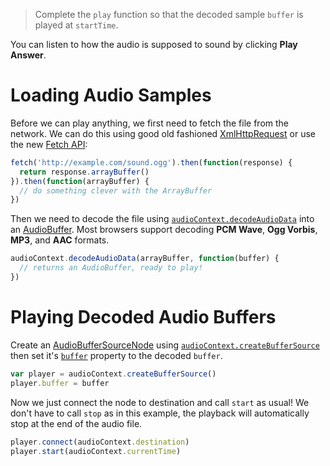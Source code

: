 > Complete the `play` function so that the decoded sample `buffer` is played at `startTime`.

You can listen to how the audio is supposed to sound by clicking **Play Answer**.

# Loading Audio Samples

Before we can play anything, we first need to fetch the file from the network. We can do this using good old fashioned [XmlHttpRequest](https://developer.mozilla.org/en-US/docs/Web/API/XMLHttpRequest/Sending_and_Receiving_Binary_Data) or use the new [Fetch API](https://developer.mozilla.org/en-US/docs/Web/API/Fetch_API):

```js
fetch('http://example.com/sound.ogg').then(function(response) {
  return response.arrayBuffer()
}).then(function(arrayBuffer) {
  // do something clever with the ArrayBuffer
})
```

Then we need to decode the file using [`audioContext.decodeAudioData`](https://developer.mozilla.org/en-US/docs/Web/API/AudioContext/decodeAudioData) into an [AudioBuffer](https://developer.mozilla.org/en-US/docs/Web/API/AudioBuffer). Most browsers support decoding **PCM Wave**, **Ogg Vorbis**, **MP3**, and **AAC** formats.

```js
audioContext.decodeAudioData(arrayBuffer, function(buffer) {
  // returns an AudioBuffer, ready to play!
})
```

# Playing Decoded Audio Buffers

Create an [AudioBufferSourceNode](https://developer.mozilla.org/en-US/docs/Web/API/AudioBufferSourceNode) using [`audioContext.createBufferSource`](https://developer.mozilla.org/en-US/docs/Web/API/AudioContext/createBufferSource) then set it's [`buffer`](https://developer.mozilla.org/en-US/docs/Web/API/AudioBufferSourceNode/buffer) property to the decoded `buffer`.

```js
var player = audioContext.createBufferSource()
player.buffer = buffer
```

Now we just connect the node to destination and call `start` as usual! We don't have to call `stop` as in this example, the playback will automatically stop at the end of the audio file.

```js
player.connect(audioContext.destination)
player.start(audioContext.currentTime)
```
